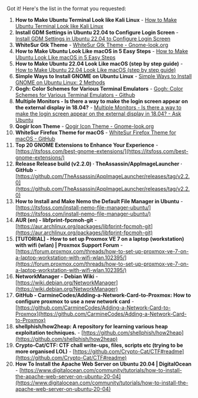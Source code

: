 Got it! Here's the list in the format you requested:

1. **How to Make Ubuntu Terminal Look like Kali Linux** - [How to Make Ubuntu Terminal Look like Kali Linux](https://linuxopsys.com/topics/make-ubuntu-terminal-look-like-kali-linux)  
2. **Install GDM Settings in Ubuntu 22.04 to Configure Login Screen** - [Install GDM Settings in Ubuntu 22.04 to Configure Login Screen](https://ubuntuhandbook.org/index.php/2023/10/install-gdm-settings-ubuntu-22-04/)  
3. **WhiteSur Gtk Theme** - [WhiteSur Gtk Theme - Gnome-look.org](https://www.gnome-look.org/p/1403328/#files-panel)  
4. **How to Make Ubuntu Look Like macOS in 5 Easy Steps** - [How to Make Ubuntu Look Like macOS in 5 Easy Steps](https://itsfoss.com/make-ubuntu-look-like-macos/)  
5. **How to Make Ubuntu 22.04 Look Like macOS (step by step guide)** - [How to Make Ubuntu 22.04 Look Like macOS (step by step guide)](https://fostips.com/ubuntu-22-04-look-like-macos/)  
6. **Simple Ways to Install GNOME on Ubuntu Linux** - [Simple Ways to Install GNOME on Ubuntu Linux: 2 Methods](https://www.wikihow.com/Install-Gnome-on-Ubuntu)  
7. **Gogh: Color Schemes for Various Terminal Emulators** - [Gogh: Color Schemes for Various Terminal Emulators - Github](https://github.com/Gogh-Co/Gogh)  
8. **Multiple Monitors - Is there a way to make the login screen appear on the external display in 18.04?** - [Multiple Monitors - Is there a way to make the login screen appear on the external display in 18.04? - Ask Ubuntu](https://askubuntu.com/questions/1043337/is-there-to-make-the-login-screen-appear-on-the-external-display-in-18-04)  
9. **Qogir Icon Theme** - [Qogir Icon Theme - Gnome-look.org](https://www.gnome-look.org/p/1296407)  
10. **WhiteSur Firefox Theme for macOS** - [WhiteSur Firefox Theme for macOS - GitHub](https://github.com/AdamXweb/WhiteSurFirefoxThemeMacOS)
11. **Top 20 GNOME Extensions to Enhance Your Experience** - [https://itsfoss.com/best-gnome-extensions/](https://itsfoss.com/best-gnome-extensions/)  
12. **Release Release build (v2.2.0) · TheAssassin/AppImageLauncher · GitHub** - [https://github.com/TheAssassin/AppImageLauncher/releases/tag/v2.2.0](https://github.com/TheAssassin/AppImageLauncher/releases/tag/v2.2.0)  
13. **How to Install and Make Nemo the Default File Manager in Ubuntu** - [https://itsfoss.com/install-nemo-file-manager-ubuntu/](https://itsfoss.com/install-nemo-file-manager-ubuntu/)  
14. **AUR (en) - libfprint-fpcmoh-git** - [https://aur.archlinux.org/packages/libfprint-fpcmoh-git](https://aur.archlinux.org/packages/libfprint-fpcmoh-git)  
15. **[TUTORIAL] - How to set up Proxmox VE 7 on a laptop (workstation) with wifi (wlan) | Proxmox Support Forum** - [https://forum.proxmox.com/threads/how-to-set-up-proxmox-ve-7-on-a-laptop-workstation-with-wifi-wlan.102395/](https://forum.proxmox.com/threads/how-to-set-up-proxmox-ve-7-on-a-laptop-workstation-with-wifi-wlan.102395/)  
16. **NetworkManager - Debian Wiki** - [https://wiki.debian.org/NetworkManager](https://wiki.debian.org/NetworkManager)  
17. **GitHub - CarmineCodes/Adding-a-Network-Card-to-Proxmox: How to configure proxmox to use a new network card** - [https://github.com/CarmineCodes/Adding-a-Network-Card-to-Proxmox](https://github.com/CarmineCodes/Adding-a-Network-Card-to-Proxmox)  
18. **shellphish/how2heap: A repository for learning various heap exploitation techniques.** - [https://github.com/shellphish/how2heap](https://github.com/shellphish/how2heap)  
19. **Crypto-Cat/CTF: CTF chall write-ups, files, scripts etc (trying to be more organised LOL)** - [https://github.com/Crypto-Cat/CTF#readme](https://github.com/Crypto-Cat/CTF#readme)  
20. **How To Install the Apache Web Server on Ubuntu 20.04 | DigitalOcean** - [https://www.digitalocean.com/community/tutorials/how-to-install-the-apache-web-server-on-ubuntu-20-04](https://www.digitalocean.com/community/tutorials/how-to-install-the-apache-web-server-on-ubuntu-20-04)  